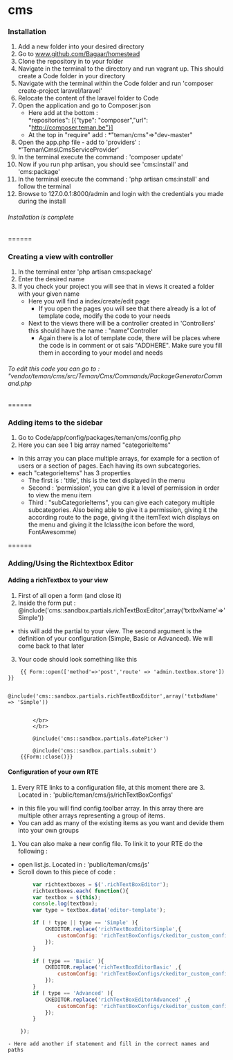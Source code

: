 cms
===

### Installation


  1. Add a new folder into your desired directory
  1. Go to www.github.com/Bagaar/homestead
  1. Clone the repository in to your folder
  1. Navigate in the terminal to the directory and run vagrant up. This should create a Code folder in your directory
  1. Navigate with the terminal within the Code folder and run 'composer create-project laravel/laravel'
  1. Relocate the content of the laravel folder to Code
  1. Open the application and go to Composer.json
     - Here add at the bottom :  
          *repositories": [{"type": "composer","url": "http://composer.teman.be"}]
     - At the top in "require" add : 
          *"teman/cms"=>"dev-master"
  8. Open the app.php file 
    - add to 'providers' : 
     *'Teman\Cms\CmsServiceProvider'
  9. In the terminal execute the command : 'composer update'
  10. Now if you run php artisan, you should see 'cms:install' and 'cms:package'
  11. In the terminal execute the command : 'php artisan cms:install' and follow the terminal 
  12. Browse to 127.0.0.1:8000/admin and login with the credentials you made during the install


###### Installation is complete
======

### Creating a view with controller

  1. In the terminal enter 'php artisan cms:package'
  1. Enter the desired name
  1. If you check your project you will see that in views it created a folder with your given name
      - Here you will find a index/create/edit page
         * If you open the pages you will see that there already is a lot of template code, modify the code to your needs
      - Next to the views there will be a controller created in 'Controllers' this should have the name : "name"Controller
         * Again there is a lot of template code, there will be places where the code is in comment or ot sais "ADDHERE". Make sure you fill them in according to your model and needs

###### To edit this code you can go to : "vendor/teman/cms/src/Teman/Cms/Commands/PackageGeneratorCommand.php
======


### Adding items to the sidebar
1. Go to Code/app/config/packages/teman/cms/config.php
2. Here you can see 1 big array named "categorieItems"
 - In this array you can place multiple arrays, for example for a section of users or a section of pages. Each having its own subcategories.
 - each "categorieItems" has 3 properties 
    * The first is : 'title', this is the text displayed in the menu
    * Second : 'permission', you can give it a level of permission in order to view the menu item
    * Third : "subCategorieItems", you can give each category multiple subcategories. Also being able to give it a permission, giving it the according route to the page, giving it the itemText wich displays on the menu and giving it the Iclass(the icon before the word, FontAwesomme)
    

====== 


### Adding/Using the Richtextbox Editor
#### Adding a richTextbox to your view 
1. First of all open a form (and close it)
2. Inside the form put : @include('cms::sandbox.partials.richTextBoxEditor',array('txtbxName'=>'Simple'))
  - this will add the partial to your view. The second argument is the definition of your configuration (Simple,        Basic or Advanced). We will come back to that later
3. Your code should look something like this
````
    {{ Form::open(['method'=>'post','route' => 'admin.textbox.store']) }}

        @include('cms::sandbox.partials.richTextBoxEditor',array('txtbxName' => 'Simple'))


        </br>
        </br>

        @include('cms::sandbox.partials.datePicker')

        @include('cms::sandbox.partials.submit')
    {{Form::close()}}

````
#### Configuration of your own RTE
1. Every RTE links to a configuration file, at this moment there are 3. Located in : 'public/teman/cms/js/richTextBoxConfigs'
  - in this file you will find config.toolbar array. In this array there are multiple other arrays representing a   group of items.
  - You can add as many of the existing items as you want and devide them into your own groups
1. You can also make a new config file. To link it to your RTE do the following :
  - open list.js. Located in : 'public/teman/cms/js'
  - Scroll down to this piece of code :
```javascript
        var richtextboxes = $('.richTextBoxEditor');
        richtextboxes.each( function(){
        var textbox = $(this);
        console.log(textbox);
        var type = textbox.data('editor-template');

        if ( ! type || type == 'Simple' ){
            CKEDITOR.replace('richTextBoxEditorSimple',{
                customConfig: 'richTextBoxConfigs/ckeditor_custom_configSimple.js'
            });
        }

        if ( type == 'Basic' ){
            CKEDITOR.replace('richTextBoxEditorBasic' ,{
                customConfig: 'richTextBoxConfigs/ckeditor_custom_configBasic.js'
            });
        }
        if ( type == 'Advanced' ){
            CKEDITOR.replace('richTextBoxEditorAdvanced' ,{
                customConfig: 'richTextBoxConfigs/ckeditor_custom_configAdvanced.js'
            });
        }

    });
```
    - Here add another if statement and fill in the correct names and paths       
       

    








